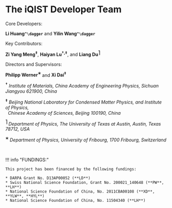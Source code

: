 # The iQIST Developer Team

Core Developers:

**Li Huang``^\dagger``** and **Yilin Wang``^\dagger``** 

Key Contributors:

**Zi Yang Meng<sup>‡</sup>**, **Haiyan Lu<sup>†,‡</sup>**, and **Liang Du<sup>⎤</sup>**

Directors and Supervisors: 

**Philipp Werner<sup>✶</sup>** and **Xi Dai<sup>‡</sup>**

**<sup>†</sup>** *Institute of Materials, China Academy of Engineering Physics, Sichuan Jiangyou 621900, China*

**<sup>‡</sup>** *Beijing National Laboratory for Condensed Matter Physics, and Institute of Physics,*<br/>
&nbsp;&nbsp;*Chinese Academy of Sciences, Beijing 100190, China*

**<sup>⎤</sup>** *Department of Physics, The University of Texas at Austin, Austin, Texas 78712, USA*

**<sup>✶</sup>** *Department of Physics, University of Fribourg, 1700 Fribourg, Switzerland*

&nbsp;

!!! info "FUNDINGS:"

    This project has been financed by the following fundings:

    * DARPA Grant No. D13AP00052 (**LD**)
    * Swiss National Science Foundation, Grant No. 200021_140648 (**PW**, **LH**)
    * National Science Foundation of China, No. 2011CBA00108 (**XD**, **YLW**, **HYL**)
    * National Science Foundation of China, No. 11504340 (**LH**)